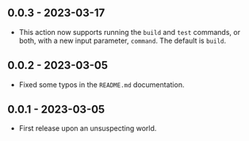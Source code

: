 ## 0.0.3 - 2023-03-17

- This action now supports running the `build` and `test` commands, or both,
  with a new input parameter, `command`. The default is `build`.

## 0.0.2 - 2023-03-05

- Fixed some typos in the `README.md` documentation.

## 0.0.1 - 2023-03-05

- First release upon an unsuspecting world.
